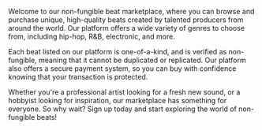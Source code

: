 Welcome to our non-fungible beat marketplace, where you can browse and purchase unique, high-quality beats created by talented producers from around the world. Our platform offers a wide variety of genres to choose from, including hip-hop, R&B, electronic, and more.

Each beat listed on our platform is one-of-a-kind, and is verified as non-fungible, meaning that it cannot be duplicated or replicated. Our platform also offers a secure payment system, so you can buy with confidence knowing that your transaction is protected.

Whether you're a professional artist looking for a fresh new sound, or a hobbyist looking for inspiration, our marketplace has something for everyone. So why wait? Sign up today and start exploring the world of non-fungible beats!
